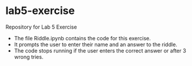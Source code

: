 # lab5-exercise
Repository for Lab 5 Exercise
- The file Riddle.ipynb contains the code for this exercise.
- It prompts the user to enter their name and an answer to the riddle.
- The code stops running if the user enters the correct answer or after 3 wrong tries.